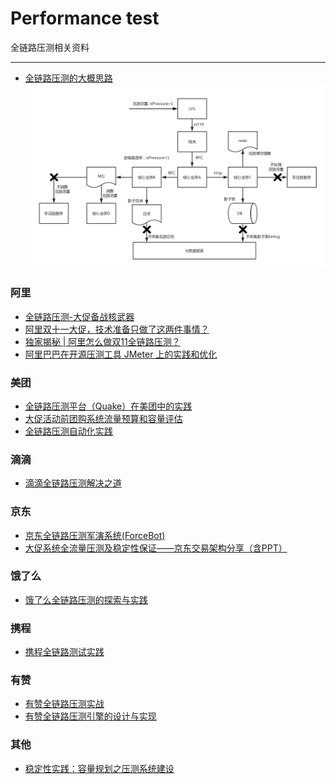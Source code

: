 # Performance test
全链路压测相关资料

---

* [全链路压测的大概思路](https://lishoubo.github.io/2018/07/15/%E5%85%A8%E9%93%BE%E8%B7%AF%E5%8E%8B%E6%B5%8B%E7%9A%84%E5%A4%A7%E6%A6%82%E6%80%9D%E8%B7%AF/)
![performance_test_arch](performance_test_arch.png)


### 阿里
* [全链路压测-大促备战核武器](http://jm.taobao.org/2017/03/30/20170330/)
* [阿里双十一大促，技术准备只做了这两件事情？](http://jm.taobao.org/2016/12/23/20161223/)
* [独家揭秘 | 阿里怎么做双11全链路压测？](https://developer.aliyun.com/article/723177) 
* [阿里巴巴在开源压测工具 JMeter 上的实践和优化](https://mp.weixin.qq.com/s?spm=a2c6h.12873639.0.0.529232b4oIFEr9&__biz=MzU4NzU0MDIzOQ==&mid=2247487005&idx=1&sn=9c8837261ce97f69f019fe909e09e789&chksm=fdeb3c7dca9cb56b6c142d52f08eae5143cfc38bf214c2e716f65202f83ffd9325b845da48dc&scene=21#wechat_redirect)

### 美团
* [全链路压测平台（Quake）在美团中的实践](https://tech.meituan.com/2018/09/27/quake-introduction.html)
* [大促活动前团购系统流量预算和容量评估](https://tech.meituan.com/2016/09/28/stress-test-before-promotion.html)
* [全链路压测自动化实践](https://tech.meituan.com/2019/02/14/full-link-pressure-test-automation.html)

### 滴滴
* [滴滴全链路压测解决之道](https://blog.csdn.net/g6u8w7p06dco99fq3/article/details/79119269)

### 京东
* [京东全链路压测军演系统(ForceBot)](京东全链路压测军演系统(ForceBot).pdf)
* [大促系统全流量压测及稳定性保证——京东交易架构分享（含PPT）](https://mp.weixin.qq.com/s?__biz=MzAwMDU1MTE1OQ==&mid=2653547431&idx=1&sn=744a42639e7c362a05aacbfbed6a988c&scene=21#wechat_redirect)

### 饿了么
* [饿了么全链路压测的探索与实践](https://zhuanlan.zhihu.com/p/30306892)

### 携程
* [携程全链路测试实践](携程全链路测试实践.pdf)

### 有赞
* [有赞全链路压测实战](https://cloud.tencent.com/developer/article/1510088)
* [有赞全链路压测引擎的设计与实现](https://zhuanlan.zhihu.com/p/53165467)

### 其他
* [稳定性实践：容量规划之压测系统建设](https://zhuanlan.zhihu.com/p/149538568)  
